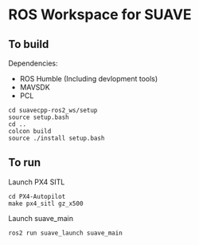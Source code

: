 # ROS Workspace for SUAVE

## To build
Dependencies:
- ROS Humble (Including devlopment tools)
- MAVSDK
- PCL

```
cd suavecpp-ros2_ws/setup
source setup.bash
cd ..
colcon build
source ./install setup.bash
```

## To run
Launch PX4 SITL
```
cd PX4-Autopilot
make px4_sitl gz_x500
```
Launch suave_main
```
ros2 run suave_launch suave_main
```

